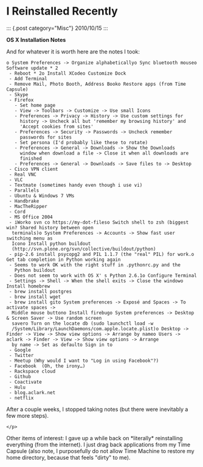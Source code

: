 # I Reinstalled Recently

::: {.post category="Misc"}
2010/10/15
:::

**OS X Installation Notes**

And for whatever it is worth here are the notes I took:

    o System Preferences -> Organize alphabeticallyo Sync bluetooth mouseo Software update * 2
     - Reboot * 2o Install XCodeo Customize Dock
     - Add Terminal
     - Remove Mail, Photo Booth, Address Booko Restore apps (from Time Capsule)
     - Skype
     - Firefox
       - Set home page
       - View -> Toolbars -> Customize -> Use small Icons
       - Preferences -> Privacy -> History -> Use custom settings for 
         history -> Uncheck all but 'remember my browsing history' and 
         'Accept cookies from sites'
       - Preferences -> Security -> Passwords -> Uncheck remember 
         passwords for sites
       - Set persona (I'd probably like these to rotate)
       - Preferences -> General -> Downloads -> Show the Downloads 
         window when download a file -> Close it when all downloads are 
         finished
       - Preferences -> General -> Downloads -> Save files to -> Desktop
     - Cisco VPN client
     - Real VNC
     - VLC
     - Textmate (sometimes handy even though i use vi)
     - Parallels
     - Ubuntu & Windows 7 VMs
     - Handbrake
     - MacTheRipper
     - Cord
     - MS Office 2004
     - iWorko svn co https://my-dot-fileso Switch shell to zsh (biggest win? Shared history between open 
      terminals)o System Preferences -> Accounts -> Show fast user switching menu as 
      Icono Install python buildout 
      (http://svn.plone.org/svn/collective/buildout/python)
     - pip-2.6 install psycopg2 and PIL 1.1.7 (the "real" PIL) for work.o Get tab completion in Python working again
     - Seems to work OK with the right stuff in .pythonrc.py and the 
       Python buildout
     - Does not seem to work with OS X' s Python 2.6.1o Configure Terminal
     - Settings -> Shell -> When the shell exits -> Close the windowo Install homebrew
     - brew install postgres
     - brew install wget
     - brew install gito System preferences -> Exposé and Spaces -> To activate spaces -> 
      Middle mouse buttono Install firebugo System preferences -> Desktop & Screen Saver -> Use random screen 
      savero Turn on the locate db (sudo launchctl load -w 
      /System/Library/LaunchDaemons/com.apple.locate.plist)o Desktop -> Finder -> View -> Show view options -> Arrange by nameo Users -> aclark -> Finder -> View -> Show view options -> Arrange 
      by name -> Set as defaulto Sign in to
     - Google
     - Twitter
     - Meetup (Why would I want to "Log in using Facebook"?)
     - Facebook  (Oh, the irony…)
     - Rackspace cloud
     - Github
     - Coactivate
     - Hulu
     - blog.aclark.net
     - netflix

After a couple weeks, I stopped taking notes (but there were inevitably
a few more steps).

```{=html}
</p>
```
Other items of interest: I gave up a while back on \*literally\*
reinstalling everything (from the internet). I just drag back
applications from my Time Capsule (also note, I purposefully do not
allow Time Machine to restore my home directory, because that feels
\"dirty\" to me).
